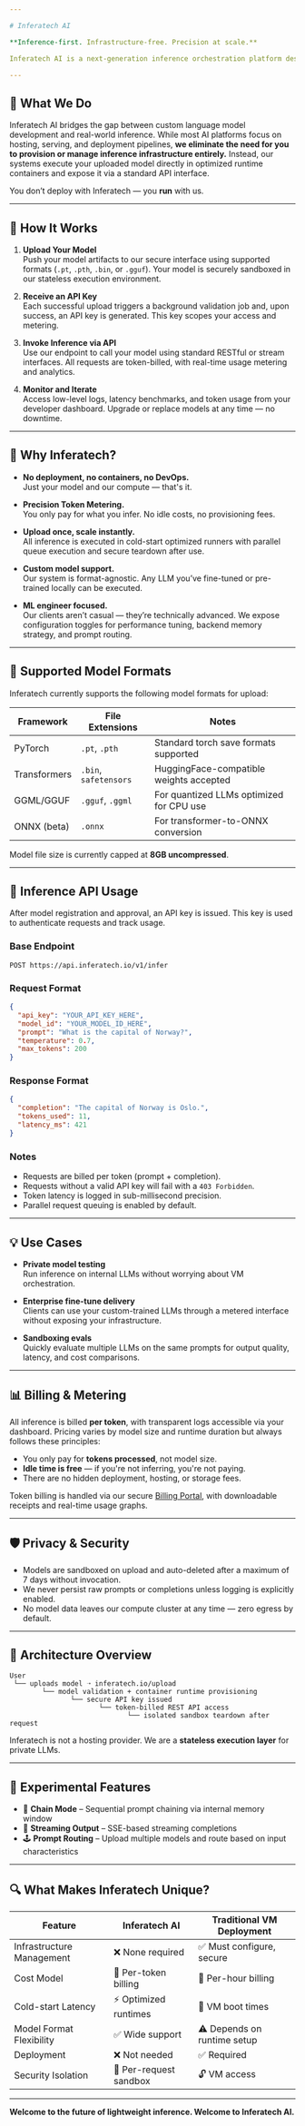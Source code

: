 ```yaml
---

# Inferatech AI

**Inference-first. Infrastructure-free. Precision at scale.**

Inferatech AI is a next-generation inference orchestration platform designed for model developers and ML engineers who require secure, low-latency, and usage-based inference on custom LLMs. Upload your trained language models and leverage our token-metered API layer to run inference in our secure, isolated compute environments.

---
```


## 🧠 What We Do

Inferatech AI bridges the gap between custom language model development and real-world inference. While most AI platforms focus on hosting, serving, and deployment pipelines, **we eliminate the need for you to provision or manage inference infrastructure entirely.** Instead, our systems execute your uploaded model directly in optimized runtime containers and expose it via a standard API interface.

You don’t deploy with Inferatech — you **run** with us.

---

## 🔧 How It Works

1. **Upload Your Model**  
   Push your model artifacts to our secure interface using supported formats (`.pt`, `.pth`, `.bin`, or `.gguf`). Your model is securely sandboxed in our stateless execution environment.

2. **Receive an API Key**  
   Each successful upload triggers a background validation job and, upon success, an API key is generated. This key scopes your access and metering.

3. **Invoke Inference via API**  
   Use our endpoint to call your model using standard RESTful or stream interfaces. All requests are token-billed, with real-time usage metering and analytics.

4. **Monitor and Iterate**  
   Access low-level logs, latency benchmarks, and token usage from your developer dashboard. Upgrade or replace models at any time — no downtime.

---

## 🚀 Why Inferatech?

- **No deployment, no containers, no DevOps.**  
  Just your model and our compute — that's it.

- **Precision Token Metering.**  
  You only pay for what you infer. No idle costs, no provisioning fees.

- **Upload once, scale instantly.**  
  All inference is executed in cold-start optimized runners with parallel queue execution and secure teardown after use.

- **Custom model support.**  
  Our system is format-agnostic. Any LLM you’ve fine-tuned or pre-trained locally can be executed.

- **ML engineer focused.**  
  Our clients aren’t casual — they’re technically advanced. We expose configuration toggles for performance tuning, backend memory strategy, and prompt routing.

---

## 📁 Supported Model Formats

Inferatech currently supports the following model formats for upload:

| Framework      | File Extensions         | Notes                                     |
|----------------|-------------------------|-------------------------------------------|
| PyTorch        | `.pt`, `.pth`           | Standard torch save formats supported     |
| Transformers   | `.bin`, `safetensors`   | HuggingFace-compatible weights accepted   |
| GGML/GGUF      | `.gguf`, `.ggml`        | For quantized LLMs optimized for CPU use  |
| ONNX (beta)    | `.onnx`                 | For transformer-to-ONNX conversion        |

Model file size is currently capped at **8GB uncompressed**.

---

## 🔑 Inference API Usage

After model registration and approval, an API key is issued. This key is used to authenticate requests and track usage.

### Base Endpoint
```
POST https://api.inferatech.io/v1/infer
```

### Request Format
```json
{
  "api_key": "YOUR_API_KEY_HERE",
  "model_id": "YOUR_MODEL_ID_HERE",
  "prompt": "What is the capital of Norway?",
  "temperature": 0.7,
  "max_tokens": 200
}
```

### Response Format
```json
{
  "completion": "The capital of Norway is Oslo.",
  "tokens_used": 11,
  "latency_ms": 421
}
```

### Notes
- Requests are billed per token (prompt + completion).
- Requests without a valid API key will fail with a `403 Forbidden`.
- Token latency is logged in sub-millisecond precision.
- Parallel request queuing is enabled by default.

---

## 💡 Use Cases

- **Private model testing**  
  Run inference on internal LLMs without worrying about VM orchestration.

- **Enterprise fine-tune delivery**  
  Clients can use your custom-trained LLMs through a metered interface without exposing your infrastructure.

- **Sandboxing evals**  
  Quickly evaluate multiple LLMs on the same prompts for output quality, latency, and cost comparisons.

---

## 📊 Billing & Metering

All inference is billed **per token**, with transparent logs accessible via your dashboard. Pricing varies by model size and runtime duration but always follows these principles:

- You only pay for **tokens processed**, not model size.
- **Idle time is free** — if you're not inferring, you're not paying.
- There are no hidden deployment, hosting, or storage fees.

Token billing is handled via our secure [Billing Portal](https://inferatech.ai/billing), with downloadable receipts and real-time usage graphs.

---

## 🛡️ Privacy & Security

- Models are sandboxed on upload and auto-deleted after a maximum of 7 days without invocation.
- We never persist raw prompts or completions unless logging is explicitly enabled.
- No model data leaves our compute cluster at any time — zero egress by default.

---

## 🧭 Architecture Overview

```plaintext
User
 └── uploads model ➝ inferatech.io/upload
        └── model validation + container runtime provisioning
               └── secure API key issued
                      └── token-billed REST API access
                             └── isolated sandbox teardown after request
```

Inferatech is not a hosting provider. We are a **stateless execution layer** for private LLMs.

---

## 🧪 Experimental Features

- 🔁 **Chain Mode** – Sequential prompt chaining via internal memory window
- 🧵 **Streaming Output** – SSE-based streaming completions
- 🕹️ **Prompt Routing** – Upload multiple models and route based on input characteristics

---

## 🔍 What Makes Inferatech Unique?

| Feature                       | Inferatech AI         | Traditional VM Deployment   |
|------------------------------|------------------------|------------------------------|
| Infrastructure Management     | ❌ None required       | ✅ Must configure, secure     |
| Cost Model                    | 🔁 Per-token billing    | 💸 Per-hour billing           |
| Cold-start Latency           | ⚡ Optimized runtimes  | 🐢 VM boot times              |
| Model Format Flexibility     | ✅ Wide support         | ⚠️ Depends on runtime setup   |
| Deployment                   | ❌ Not needed           | ✅ Required                   |
| Security Isolation           | 🔐 Per-request sandbox | 🔓 VM access                  |

---

**Welcome to the future of lightweight inference. Welcome to Inferatech AI.**
```
